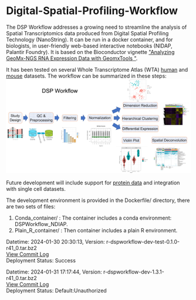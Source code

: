 # Digital-Spatial-Profiling-Workflow

The DSP Workflow addresses a growing need to streamline the analysis of Spatial Transcriptomics data produced from Digital Spatial Profiling Technology (NanoString). It can be run in a docker container, and for biologists, in user-friendly web-based interactive notebooks (NIDAP, Palantir Foundry). It is based on the Bioconductor vignette ["Analyzing GeoMx-NGS RNA Expression Data with GeomxTools
"](http://bioconductor.org/packages/release/workflows/vignettes/GeoMxWorkflows/inst/doc/GeomxTools_RNA-NGS_Analysis.html).  

It has been tested on several Whole Transcriptome Atlas (WTA) [human](https://nanostring.com/products/geomx-digital-spatial-profiler/geomx-rna-assays/geomx-whole-transcriptome-atlas/) and [mouse](https://nanostring.com/products/geomx-digital-spatial-profiler/geomx-rna-assays/geomx-mouse-whole-transcriptome-atlas/) datasets. The workflow can be summarized in these steps:
<img src="./vignettes/workflow_image.png">


Future development will include support for [protein data](https://bioconductor.org/packages/release/bioc/vignettes/GeomxTools/inst/doc/Protein_in_GeomxTools.html) and integration with single cell datasets.


The development environment is provided in the Dockerfile/ directory, there are two sets of files:
  1. Conda_container/ : The container includes a conda environment: DSPWorkflow_NDIAP.
  2. Plain_R_container/ : Then container includes a plain R environment.

Datetime: 2024-01-30 20:30:13, Version:  r-dspworkflow-dev-test-0.1.0-r41_0.tar.bz2
<br>[View Commit Log](Commit_Log_r-dspworkflow-dev-test-0.1.0-r41_0.log)
<br>Deployment Status: Success

Datetime: 2024-01-31 17:17:44, Version:  r-dspworkflow-dev-1.3.1-r41_0.tar.bz2
<br>[View Commit Log](Commit_Log_r-dspworkflow-dev-1.3.1-r41_0.log)
<br>Deployment Status: Default:Unauthorized
